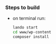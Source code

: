 
### Steps to build

* on terminal run:
  ```bash 
  lando start
  cd www/wp-content
  composer install
  ```

